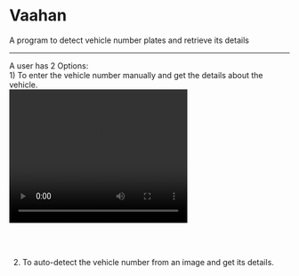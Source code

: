 # Vaahan
A program to detect vehicle number plates and retrieve its details
<hr>
A user has 2 Options: <br>
1) To enter the vehicle number manually and get the details about the vehicle.<br>

<video width="320" height="240" controls>
  <source src="Option1.mp4" type="video/mp4">
</video>

<br><br>


2) To auto-detect the vehicle number from an image and get its details.<br>
